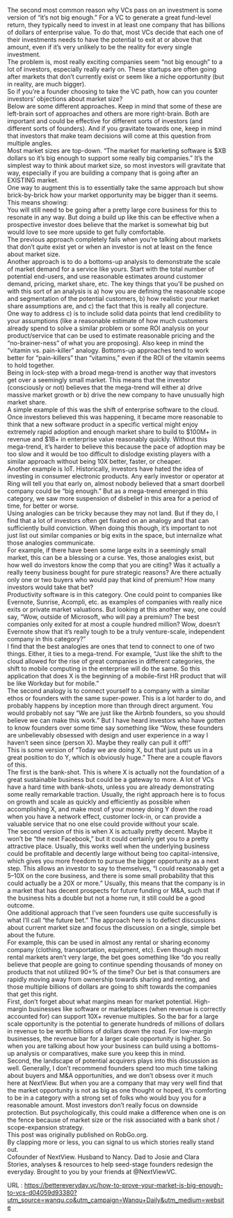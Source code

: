   The second most common reason why VCs pass on an investment is some version of “it’s not big enough.” For a VC to generate a great fund-level return, they typically need to invest in at least one company that has billions of dollars of enterprise value. To do that, most VCs decide that each one of their investments needs to have the potential to exit at or above that amount, even if it’s very unlikely to be the reality for every single investment.  
    The problem is, most really exciting companies seem “not big enough” to a lot of investors, especially really early on. These startups are often going after markets that don’t currently exist or seem like a niche opportunity (but in reality, are much bigger).  
    So if you’re a founder choosing to take the VC path, how can you counter investors’ objections about market size?  
    Below are some different approaches. Keep in mind that some of these are left-brain sort of approaches and others are more right-brain. Both are important and could be effective for different sorts of investors (and different sorts of founders). And if you gravitate towards one, keep in mind that investors that make team decisions will come at this question from multiple angles.  
    Most market sizes are top-down. “The market for marketing software is $XB dollars so it’s big enough to support some really big companies.” It’s the simplest way to think about market size, so most investors will gravitate that way, especially if you are building a company that is going after an EXISTING market.  
    One way to augment this is to essentially take the same approach but show brick-by-brick how your market opportunity may be bigger than it seems. This means showing:  
    You will still need to be going after a pretty large core business for this to resonate in any way. But doing a build up like this can be effective when a prospective investor does believe that the market is somewhat big but would love to see more upside to get fully comfortable.  
    The previous approach completely fails when you’re talking about markets that don’t quite exist yet or when an investor is not at least on the fence about market size.  
    Another approach is to do a bottoms-up analysis to demonstrate the scale of market demand for a service like yours. Start with the total number of potential end-users, and use reasonable estimates around customer demand, pricing, market share, etc. The key things that you’ll be pushed on with this sort of an analysis is a) how you are defining the reasonable scope and segmentation of the potential customers, b) how realistic your market share assumptions are, and c) the fact that this is really all conjecture.  
    One way to address c) is to include solid data points that lend credibility to your assumptions (like a reasonable estimate of how much customers already spend to solve a similar problem or some ROI analysis on your product/service that can be used to estimate reasonable pricing and the “no-brainer-ness” of what you are proposing). Also keep in mind the “vitamin vs. pain-killer” analogy. Bottoms-up approaches tend to work better for “pain-killers” than “vitamins,” even if the ROI of the vitamin seems to hold together.  
    Being in lock-step with a broad mega-trend is another way that investors get over a seemingly small market. This means that the investor (consciously or not) believes that the mega-trend will either a) drive massive market growth or b) drive the new company to have unusually high market share.  
    A simple example of this was the shift of enterprise software to the cloud. Once investors believed this was happening, it became more reasonable to think that a new software product in a specific vertical might enjoy extremely rapid adoption and enough market share to build to $100M+ in revenue and $1B+ in enterprise value reasonably quickly. Without this mega-trend, it’s harder to believe this because the pace of adoption may be too slow and it would be too difficult to dislodge existing players with a similar approach without being 10X better, faster, or cheaper.  
    Another example is IoT. Historically, investors have hated the idea of investing in consumer electronic products. Any early investor or operator at Ring will tell you that early on, almost nobody believed that a smart doorbell company could be “big enough.” But as a mega-trend emerged in this category, we saw more suspension of disbelief in this area for a period of time, for better or worse.  
    Using analogies can be tricky because they may not land. But if they do, I find that a lot of investors often get fixated on an analogy and that can sufficiently build conviction. When doing this though, it’s important to not just list out similar companies or big exits in the space, but internalize what those analogies communicate.  
    For example, if there have been some large exits in a seemingly small market, this can be a blessing or a curse. Yes, those analogies exist, but how well do investors know the comp that you are citing? Was it actually a really teeny business bought for pure strategic reasons? Are there actually only one or two buyers who would pay that kind of premium? How many investors would take that bet?  
    Productivity software is in this category. One could point to companies like Evernote, Sunrise, Acompli, etc. as examples of companies with really nice exits or private market valuations. But looking at this another way, one could say, “Wow, outside of Microsoft, who will pay a premium? The best companies only exited for at most a couple hundred million? Wow, doesn’t Evernote show that it’s really tough to be a truly venture-scale, independent company in this category?”  
    I find that the best analogies are ones that tend to connect to one of two things. Either, it ties to a mega-trend. For example, “Just like the shift to the cloud allowed for the rise of great companies in different categories, the shift to mobile computing in the enterprise will do the same. So this application that does X is the beginning of a mobile-first HR product that will be like Workday but for mobile.”  
    The second analogy is to connect yourself to a company with a similar ethos or founders with the same super-power. This is a lot harder to do, and probably happens by inception more than through direct argument. You would probably not say “We are just like the Airbnb founders, so you should believe we can make this work.” But I have heard investors who have gotten to know founders over some time say something like “Wow, these founders are unbelievably obsessed with design and user experience in a way I haven’t seen since (person X). Maybe they really can pull it off!”  
    This is some version of “Today we are doing X, but that just puts us in a great position to do Y, which is obviously huge.” There are a couple flavors of this.  
    The first is the bank-shot. This is where X is actually not the foundation of a great sustainable business but could be a gateway to more. A lot of VCs have a hard time with bank-shots, unless you are already demonstrating some really remarkable traction. Usually, the right approach here is to focus on growth and scale as quickly and efficiently as possible when accomplishing X, and make most of your money doing Y down the road when you have a network effect, customer lock-in, or can provide a valuable service that no one else could provide without your scale.  
    The second version of this is when X is actually pretty decent. Maybe it won’t be “the next Facebook,” but it could certainly get you to a pretty attractive place. Usually, this works well when the underlying business could be profitable and decently large without being too capital-intensive, which gives you more freedom to pursue the bigger opportunity as a next step. This allows an investor to say to themselves, “I could reasonably get a 5–10X on the core business, and there is some small probability that this could actually be a 20X or more.” Usually, this means that the company is in a market that has decent prospects for future funding or M&A, such that if the business hits a double but not a home run, it still could be a good outcome.  
    One additional approach that I’ve seen founders use quite successfully is what I’ll call “the future bet.” The approach here is to deflect discussions about current market size and focus the discussion on a single, simple bet about the future.  
    For example, this can be used in almost any rental or sharing economy company (clothing, transportation, equipment, etc). Even though most rental markets aren’t very large, the bet goes something like “do you really believe that people are going to continue spending thousands of money on products that not utilized 90+% of the time? Our bet is that consumers are rapidly moving away from ownership towards sharing and renting, and those multiple billions of dollars are going to shift towards the companies that get this right.  
    First, don’t forget about what margins mean for market potential. High-margin businesses like software or marketplaces (when revenue is correctly accounted for) can support 10X+ revenue multiples. So the bar for a large scale opportunity is the potential to generate hundreds of millions of dollars in revenue to be worth billions of dollars down the road. For low-margin businesses, the revenue bar for a larger scale opportunity is higher. So when you are talking about how your business can build using a bottoms-up analysis or comparatives, make sure you keep this in mind.  
    Second, the landscape of potential acquirers plays into this discussion as well. Generally, I don’t recommend founders spend too much time talking about buyers and M&A opportunities, and we don’t obsess over it much here at NextView. But when you are a company that may very well find that the market opportunity is not as big as one thought or hoped, it’s comforting to be in a category with a strong set of folks who would buy you for a reasonable amount. Most investors don’t really focus on downside protection. But psychologically, this could make a difference when one is on the fence because of market size or the risk associated with a bank shot / scope-expansion strategy.  
    This post was originally published on RobGo.org.  
    By clapping more or less, you can signal to us which stories really stand out.  
    Cofounder of NextView. Husband to Nancy. Dad to Josie and Clara  
    Stories, analyses & resources to help seed-stage founders redesign the everyday. Brought to you by your friends at @NextViewVC.  
    
  URL : https://bettereveryday.vc/how-to-prove-your-market-is-big-enough-to-vcs-d04059d93380?utm_source=wanqu.co&utm_campaign=Wanqu+Daily&utm_medium=website